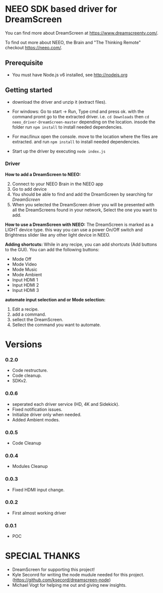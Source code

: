 # NEEO SDK based driver for DreamScreen

You can find more about DreamScreen at https://www.dreamscreentv.com/.

To find out more about NEEO, the Brain and "The Thinking Remote" checkout https://neeo.com/.

## Prerequisite

- You must have Node.js v6 installed, see http://nodejs.org

## Getting started

- download the driver and unzip it (extract files).

- For windows: Go to start -> Run, Type cmd and press ok.
  with the command promt go to the extracted driver. i.e. `cd Downloads` then `cd neeo_driver-DreamScreen-master` depending on the location.
  insode the folder run `npm install` to install needed dependencies.

- For mac/linux open the console.
  move to the location where the files are extracted. and run `npm install` to install needed dependencies.

- Start up the driver by executing `node index.js`

### Driver

**How to add a DreamScreen to NEEO:**

2. Connect to your NEEO Brain in the NEEO app
3. Go to add device
4. You should be able to find and add the DreamScreen by searching for _DreamScreen_
5. When you selected the DreamScreen driver you will be presented with all the DreamScreens found in your network, Select the one you want to add.

**How to use a DreamScreen with NEEO:**
The DreamScreen is marked as a LIGHT device type. this way you can use a power On/Off switch and Brightness slider like any other light device in NEEO.

**Adding shortcuts:**
While in any recipe, you can add shortcuts (Add buttons to the GUI).
You can add the following buttons:

- Mode Off
- Mode Video
- Mode Music
- Mode Ambient
- Input HDMI 1
- Input HDMI 2
- Input HDMI 3

**automate input selection and or Mode selection:**

1. Edit a recipe.
2. add a command.
3. sellect the DreamScreen.
4. Sellect the command you want to automate.

# Versions

### 0.2.0

- Code restructure.
- Code cleanup.
- SDKv2.

### 0.0.6

- seperated each driver service (HD, 4K and Sidekick).
- Fixed notification issues.
- Initialize driver only when needed.
- Added Ambient modes.

### 0.0.5

- Code Cleanup

### 0.0.4

- Modules Cleanup

### 0.0.3

- Fixed HDMI input change.

### 0.0.2

- First almost working driver

### 0.0.1

- POC

# SPECIAL THANKS

- DreamScreen for supporting this project!
- Kyle Seconrd for writing the node mudule needed for this project. (https://github.com/ksecord/dreamscreen-node)
- Michael Vogt for helping me out and giving new insights.
